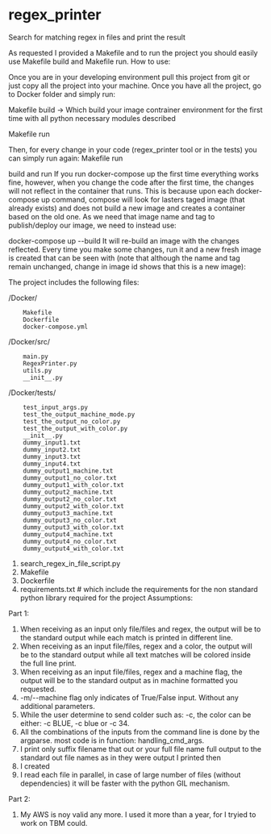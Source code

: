 # regex_printer
Search for matching regex in files and print the result

As requested I provided a Makefile and to run the project you should easily use Makefile build and Makefile run.
How to use:

Once you are in your developing environment pull this project from git or just copy all the project into your machine.
Once you have all the project, go to Docker folder and simply run:

Makefile build -> Which build your image contrainer environment for the first time with all python necessary modules described  

Makefile run

Then, for every change in your code (regex_printer tool or in the tests) you can simply run again:
Makefile run

build and run
If you run docker-compose up the first time everything works fine, however, when you change the code after the first time, the changes will not reflect in the container that runs. This is because upon each docker-compose up command, compose will look for lasters taged image (that already exists) and does not build a new image and creates a container based on the old one. As we need that image name and tag to publish/deploy our image, we need to instead use:

docker-compose up --build
It will re-build an image with the changes reflected. Every time you make some changes, run it and a new fresh image is created that can be seen with (note that although the name and tag remain unchanged, change in image id shows that this is a new image):


The project includes the following files:

/Docker/

        Makefile
        Dockerfile
        docker-compose.yml

/Docker/src/

        main.py
        RegexPrinter.py
        utils.py
        __init__.py


/Docker/tests/

        test_input_args.py
        test_the_output_machine_mode.py
        test_the_output_no_color.py
        test_the_output_with_color.py
        __init__.py
        dummy_input1.txt
        dummy_input2.txt
        dummy_input3.txt
        dummy_input4.txt
        dummy_output1_machine.txt
        dummy_output1_no_color.txt
        dummy_output1_with_color.txt
        dummy_output2_machine.txt
        dummy_output2_no_color.txt
        dummy_output2_with_color.txt
        dummy_output3_machine.txt
        dummy_output3_no_color.txt
        dummy_output3_with_color.txt
        dummy_output4_machine.txt
        dummy_output4_no_color.txt
        dummy_output4_with_color.txt

1. search_regex_in_file_script.py
2. Makefile
3. Dockerfile
4. requirements.txt # which include the requirements for the non standard python library required for the project
Assumptions:

Part 1:

1. When receiving as an input only file/files and regex, the output will be to the standard output while each match is printed in different line.
2. When receiving as an input file/files, regex and a color, the output will be to the standard output while all text matches will be colored inside the full line print.
3. When receiving as an input file/files, regex and a machine flag, the output will be to the standard output as in machine formatted you requested.
4. -m/--machine flag only indicates of True/False input. Without any additional parameters.
5. While the user determine to send colder such as: -c, the color can be either: -c BLUE, -c blue or -c 34.
6. All the combinations of the inputs from the command line is done by the argparse. most code is in function: handling_cmd_args.
7. I print only suffix filename that out  or your full file name full output to the standard out file names as in they were  output I printed then
8. I created
9. I read each file in parallel, in case of large number of files (without dependencies) it will be faster with the python GIL mechanism.


Part 2:

1. My AWS is noy valid any more. I used it more than a year, for I tryied to work on TBM could.

